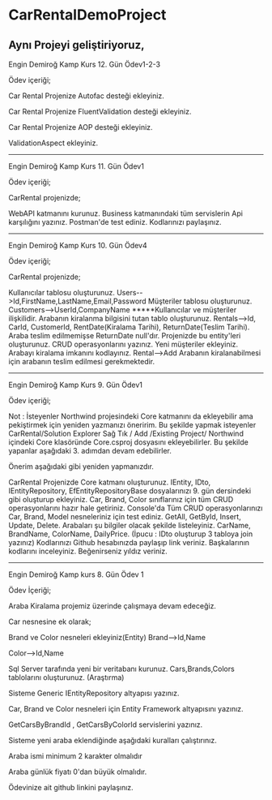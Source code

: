 # CarRentalDemoProject

Aynı Projeyi geliştiriyoruz,
-------------------------------------------------------------------------------------------------------------------------------------
Engin Demiroğ Kamp Kurs 12. Gün Ödev1-2-3

Ödev içeriği;

Car Rental Projenize Autofac desteği ekleyiniz.

Car Rental Projenize FluentValidation desteği ekleyiniz.

Car Rental Projenize AOP desteği ekleyiniz.

ValidationAspect ekleyiniz.

-------------------------------------------------------------------------------------------------------------------------------------
Engin Demiroğ Kamp Kurs 11. Gün Ödev1

Ödev içeriği;

CarRental projenizde;

WebAPI katmanını kurunuz.
Business katmanındaki tüm servislerin Api karşılığını yazınız.
Postman'de test ediniz.
Kodlarınızı paylaşınız.

-------------------------------------------------------------------------------------------------------------------------------------
Engin Demiroğ Kamp Kurs 10. Gün Ödev4

Ödev içeriği;

CarRental projenizde;

Kullanıcılar tablosu oluşturunuz. Users-->Id,FirstName,LastName,Email,Password
Müşteriler tablosu oluşturunuz. Customers-->UserId,CompanyName
*****Kullanıcılar ve müşteriler ilişkilidir.
Arabanın kiralanma bilgisini tutan tablo oluşturunuz. Rentals-->Id, CarId, CustomerId, RentDate(Kiralama Tarihi), ReturnDate(Teslim Tarihi). Araba teslim edilmemişse ReturnDate null'dır.
Projenizde bu entity'leri oluşturunuz.
CRUD operasyonlarını yazınız.
Yeni müşteriler ekleyiniz.
Arabayı kiralama imkanını kodlayınız. Rental-->Add
Arabanın kiralanabilmesi için arabanın teslim edilmesi gerekmektedir.


--------------------------------------------------------------------------------------------------------------------------------------

Engin Demiroğ Kamp Kurs 9. Gün Ödev1

Ödev içeriği;

Not : İsteyenler Northwind projesindeki Core katmanını da ekleyebilir ama pekiştirmek için yeniden yazmanızı öneririm. Bu şekilde yapmak isteyenler CarRental/Solution Explorer Sağ Tık / Add /Existing Project/ Northwind içindeki Core klasöründe Core.csproj dosyasını ekleyebilirler. Bu şekilde yapanlar aşağıdaki 3. adımdan devam edebilirler.

Önerim aşağıdaki gibi yeniden yapmanızdır.

CarRental Projenizde Core katmanı oluşturunuz.
IEntity, IDto, IEntityRepository, EfEntityRepositoryBase dosyalarınızı 9. gün dersindeki gibi oluşturup ekleyiniz.
Car, Brand, Color sınıflarınız için tüm CRUD operasyonlarını hazır hale getiriniz.
Console'da Tüm CRUD operasyonlarınızı Car, Brand, Model nesneleriniz için test ediniz. GetAll, GetById, Insert, Update, Delete.
Arabaları şu bilgiler olacak şekilde listeleyiniz. CarName, BrandName, ColorName, DailyPrice. (İpucu : IDto oluşturup 3 tabloya join yazınız)
Kodlarınızı Github hesabınızda paylaşıp link veriniz.
Başkalarının kodlarını inceleyiniz. Beğenirseniz yıldız veriniz.

---------------------------------------------------------------------------------------------------------------------------------------


Engin Demiroğ Kamp kurs 8. Gün Ödev 1

Ödev İçeriği;

Araba Kiralama projemiz üzerinde çalışmaya devam edeceğiz.

Car nesnesine ek olarak;

Brand ve Color nesneleri ekleyiniz(Entity)
Brand-->Id,Name

Color-->Id,Name

Sql Server tarafında yeni bir veritabanı kurunuz. Cars,Brands,Colors tablolarını oluşturunuz. (Araştırma)

Sisteme Generic IEntityRepository altyapısı yazınız.

Car, Brand ve Color nesneleri için Entity Framework altyapısını yazınız.

GetCarsByBrandId , GetCarsByColorId servislerini yazınız.

Sisteme yeni araba eklendiğinde aşağıdaki kuralları çalıştırınız.

Araba ismi minimum 2 karakter olmalıdır

Araba günlük fiyatı 0'dan büyük olmalıdır.

Ödevinize ait github linkini paylaşınız.

